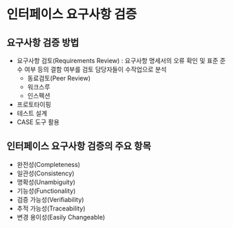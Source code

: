 # 인터페이스 요구사항 검증

## 요구사항 검증 방법
- 요구사항 검토(Requirements Review) : 요구사항 명세서의 오류 확인 및 표준 준수 여부 등의 결함 여부를 검토 담당자들이 수작업으로 분석
  - 동료검토(Peer Review) 
  - 워크스루
  - 인스펙션
- 프로토타이핑
- 테스트 설계
- CASE 도구 활용

## 인터페이스 요구사항 검증의 주요 항목
- 완전성(Completeness)
- 일관성(Consistency)
- 명확성(Unambiguity)
- 기능성(Functionality)
- 검증 가능성(Verifiability)
- 추적 가능성(Traceability)
- 변경 용이성(Easily Changeable)
